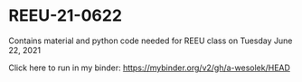 # REEU-21-0622

Contains material and python code needed for REEU class on Tuesday June 22, 2021

Click here to run in my binder:
https://mybinder.org/v2/gh/a-wesolek/HEAD
